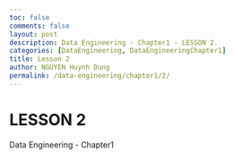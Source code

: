 ```yaml
---
toc: false
comments: false
layout: post
description: Data Engineering - Chapter1 - LESSON 2.
categories: [DataEngineering, DataEngineeringChapter1]
title: Lesson 2
author: NGUYEN Huynh Dung
permalink: /data-engineering/chapter1/2/
---
```


# LESSON 2
Data Engineering - Chapter1



